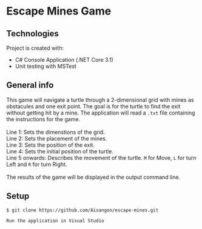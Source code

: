 # Escape Mines Game

## Technologies
Project is created with:
* C# Console Application (.NET Core 3.1)
* Unit testing with MSTest

## General info
This game will navigate a turtle through a 2-dimensional grid with mines as obstacules and one exit point. 
The goal is for the turtle to find the exit without getting hit by a mine.
The application will read a `.txt` file containing the instructions for the game. <br> <br>
Line 1: Sets the dimenstions of the grid. <br>
Line 2: Sets the placement of the mines. <br>
Line 3: Sets the position of the exit. <br>
Line 4: Sets the initial position of the turtle. <br>
Line 5 onwards: Describes the movement of the turtle. `M` for Move, `L` for turn Left and `R` for turn Right. <br> <br>
The results of the game will be displayed in the output command line. <br>

## Setup

```
$ git clone https://github.com/Aisangon/escape-mines.git

Run the application in Visual Studio
```

